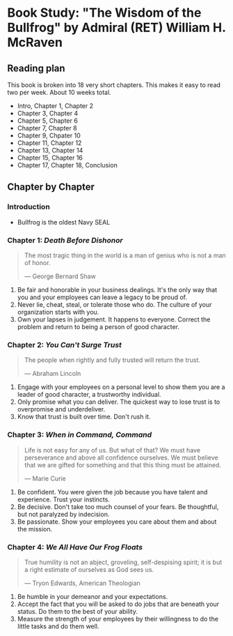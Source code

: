 # Book Study: "The Wisdom of the Bullfrog" by Admiral (RET) William H. McRaven
## Reading plan
This book is broken into 18 very short chapters. This makes it easy to read two per week. About 10 weeks total.

* Intro, Chapter 1, Chapter 2
* Chapter 3, Chapter 4
* Chapter 5, Chapter 6
* Chapter 7, Chapter 8
* Chapter 9, Chpater 10
* Chapter 11, Chapter 12
* Chapter 13, Chapter 14
* Chapter 15, Chapter 16
* Chapter 17, Chapter 18, Conclusion

## Chapter by Chapter
### Introduction
* Bullfrog is the oldest Navy SEAL

### Chapter 1: *Death Before Dishonor*

>The most tragic thing in the world is a man of genius who is not a man of honor. 
>
> — George Bernard Shaw

1. Be fair and honorable in your business dealings. It's the only way that you and your employees can leave a legacy to be proud of.
1. Never lie, cheat, steal, or tolerate those who do. The culture of your organization starts with you.
1. Own your lapses in judgement. It happens to everyone. Correct the problem and return to being a person of good character.

### Chapter 2: *You Can't Surge Trust*

> The people when rightly and fully trusted will return the trust.
>
> — Abraham Lincoln

1. Engage with your employees on a personal level to show them you are a leader of good character, a trustworthy individual.
1. Only promise what you can deliver. The quickest way to lose trust is to overpromise and underdeliver.
1. Know that trust is built over time. Don't rush it.

### Chapter 3: *When in Command, Command*

> Life is not easy for any of us. But what of that? We must have perseverance and above all confidence ourselves. We must believe that we are
> gifted for something and that this thing must be attained.
> 
> — Marie Curie

1. Be confident. You were given the job because you have talent and experience. Trust your instincts.
2. Be decisive. Don't take too much counsel of your fears. Be thoughtful, but not paralyzed by indecision.
3. Be passionate. Show your employees you care about them and about the mission.

### Chapter 4: *We All Have Our Frog Floats*

> True humility is not an abject, groveling, self-despising spirit; it is but a right estimate of ourselves as God sees us.
> 
> — Tryon Edwards, American Theologian

1. Be humble in your demeanor and your expectations.
2. Accept the fact that you will be asked to do jobs that are beneath your status. Do them to the best of your ability.
3. Measure the strength of your employees by their willingness to do the little tasks and do them well.


